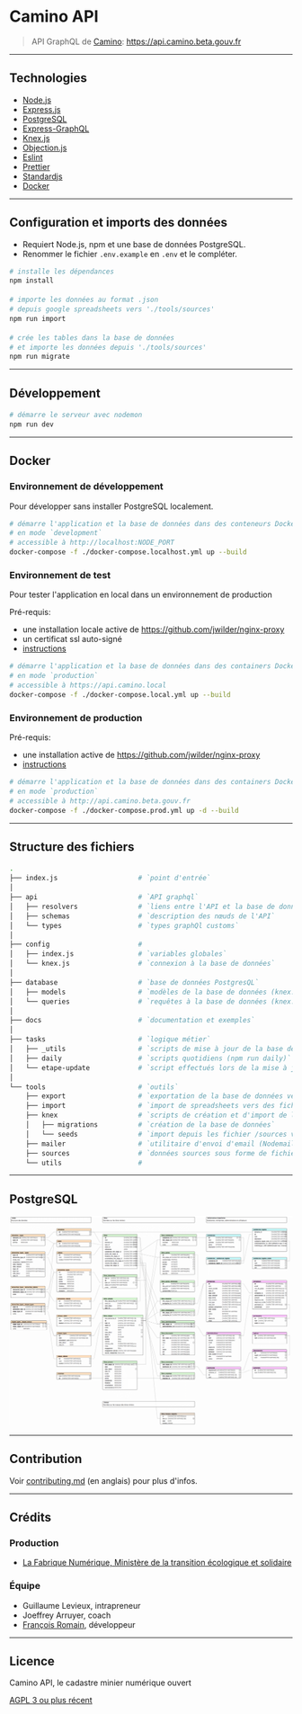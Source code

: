 # Camino API

> API GraphQL de [Camino](http://camino.beta.gouv.fr/): https://api.camino.beta.gouv.fr

---

## Technologies

- [Node.js](https://nodejs.org/)
- [Express.js](http://expressjs.com)
- [PostgreSQL](https://www.postgresql.org/)
- [Express-GraphQL](https://github.com/graphql/express-graphql)
- [Knex.js](https://knexjs.org/)
- [Objection.js](http://vincit.github.io/objection.js/)
- [Eslint](https://eslint.org/)
- [Prettier](https://prettier.io/)
- [Standardjs](https://standardjs.com/)
- [Docker](https://www.docker.com/)

---

## Configuration et imports des données

- Requiert Node.js, npm et une base de données PostgreSQL.
- Renommer le fichier `.env.example` en `.env` et le compléter.

```bash
# installe les dépendances
npm install

# importe les données au format .json
# depuis google spreadsheets vers './tools/sources'
npm run import

# crée les tables dans la base de données
# et importe les données depuis './tools/sources'
npm run migrate
```

---

## Développement

```bash
# démarre le serveur avec nodemon
npm run dev
```

---

## Docker

### Environnement de développement

Pour développer sans installer PostgreSQL localement.

```bash
# démarre l'application et la base de données dans des conteneurs Docker
# en mode `development`
# accessible à http://localhost:NODE_PORT
docker-compose -f ./docker-compose.localhost.yml up --build
```

### Environnement de test

Pour tester l'application en local dans un environnement de production

Pré-requis:

- une installation locale active de https://github.com/jwilder/nginx-proxy
- un certificat ssl auto-signé
- [instructions](https://medium.com/@francoisromain/set-a-local-web-development-environment-with-custom-urls-and-https-3fbe91d2eaf0)

```bash
# démarre l'application et la base de données dans des containers Docker
# en mode `production`
# accessible à https://api.camino.local
docker-compose -f ./docker-compose.local.yml up --build
```

### Environnement de production

Pré-requis:

- une installation active de https://github.com/jwilder/nginx-proxy
- [instructions](https://medium.com/@francoisromain/host-multiple-websites-with-https-inside-docker-containers-on-a-single-server-18467484ab95)

```bash
# démarre l'application et la base de données dans des containers Docker
# en mode `production`
# accessible à http://api.camino.beta.gouv.fr
docker-compose -f ./docker-compose.prod.yml up -d --build
```

---

## Structure des fichiers

```bash
.
├── index.js                    # `point d'entrée`
│
├── api                         # `API graphql`
│   ├── resolvers               # `liens entre l'API et la base de données`
│   ├── schemas                 # `description des nœuds de l'API`
│   └── types                   # `types graphQl customs`
│
├── config                      #
│   ├── index.js                # `variables globales`
│   └── knex.js                 # `connexion à la base de données`
│
├── database                    # `base de données PostgresQL`
│   ├── models                  # `modèles de la base de données (knex.js / objection.js)`
│   └── queries                 # `requêtes à la base de données (knex.js / objection.js)`
│
├── docs                        # `documentation et exemples`
│
├── tasks                       # `logique métier`
│   ├── _utils                  # `scripts de mise à jour de la base de données`
│   ├── daily                   # `scripts quotidiens (npm run daily)`
│   └── etape-update            # `script effectués lors de la mise à jour d'une étape`
│
└── tools                       # `outils`
    ├── export                  # `exportation de la base de données vers des spreadsheets (npm run export)`
    ├── import                  # `import de spreadsheets vers des fichiers json dans /sources (npm run import)`
    ├── knex                    # `scripts de création et d'import de la base de données (npm run migrate)`
    │   ├── migrations          # `création de la base de données`
    │   └── seeds               # `import depuis les fichier /sources vers la base de données`
    ├── mailer                  # `utilitaire d'envoi d'email (Nodemailer)`
    ├── sources                 # `données sources sous forme de fichiers json`
    └── utils                   #

```

---

## PostgreSQL

![camino database schema](docs/db/camino-db.png)

---

## Contribution

Voir [contributing.md](contributing.md) (en anglais) pour plus d'infos.

---

## Crédits

### Production

- [La Fabrique Numérique, Ministère de la transition écologique et solidaire](https://www.ecologique-solidaire.gouv.fr/inauguration-fabrique-numerique-lincubateur-des-ministeres-charges-lecologie-et-des-territoires)

### Équipe

- Guillaume Levieux, intrapreneur
- Joeffrey Arruyer, coach
- [François Romain](http://francoisromain.com), développeur

---

## Licence

Camino API, le cadastre minier numérique ouvert

[AGPL 3 ou plus récent](https://spdx.org/licenses/AGPL-3.0-or-later.html)
